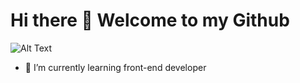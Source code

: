 # Hi there 👋 Welcome to my Github

![Alt Text](https://pa1.narvii.com/6237/b28af289d54aed98472e48c81d67e99ffce73535_hq.gif)

- 🌱 I’m currently learning front-end developer 
<!--
**TanatornZ/TanatornZ** is a ✨ _special_ ✨ repository because its `README.md` (this file) appears on your GitHub profile.

Here are some ideas to get you started:

- 🔭 I’m currently working on ...
- 🌱 I’m currently learning ...
- 👯 I’m looking to collaborate on ...
- 🤔 I’m looking for help with ...
- 💬 Ask me about ...
- 📫 How to reach me: ...
- 😄 Pronouns: ...
- ⚡ Fun fact: ...
-->
